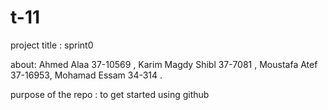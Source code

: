 # t-11

project title : sprint0

about: Ahmed Alaa 37-10569 ,
       Karim Magdy Shibl 37-7081  ,
       Moustafa Atef 37-16953,
       Mohamad Essam 34-314 .

purpose of the repo : to get started using github

